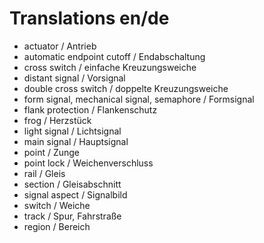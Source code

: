 # Translations en/de
- actuator / Antrieb
- automatic endpoint cutoff / Endabschaltung
- cross switch / einfache Kreuzungsweiche
- distant signal / Vorsignal
- double cross switch / doppelte Kreuzungsweiche
- form signal, mechanical signal, semaphore / Formsignal
- flank protection / Flankenschutz
- frog / Herzstück
- light signal / Lichtsignal
- main signal / Hauptsignal
- point / Zunge
- point lock / Weichenverschluss
- rail / Gleis
- section / Gleisabschnitt
- signal aspect / Signalbild
- switch / Weiche
- track / Spur, Fahrstraße
- region / Bereich
